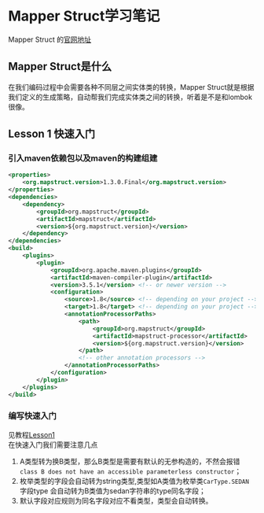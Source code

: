 # Mapper Struct学习笔记
Mapper Struct 的[官网地址](http://mapstruct.org/)

## Mapper Struct是什么
在我们编码过程中会需要各种不同层之间实体类的转换，Mapper
Struct就是根据我们定义的生成策略，自动帮我们完成实体类之间的转换，听着是不是和lombok很像。

## Lesson 1 快速入门
### 引入maven依赖包以及maven的构建组建 
```xml
<properties>
    <org.mapstruct.version>1.3.0.Final</org.mapstruct.version>
</properties>
<dependencies>
    <dependency>
        <groupId>org.mapstruct</groupId>
        <artifactId>mapstruct</artifactId>
        <version>${org.mapstruct.version}</version>
    </dependency>
</dependencies>
<build>
    <plugins>
        <plugin>
            <groupId>org.apache.maven.plugins</groupId>
            <artifactId>maven-compiler-plugin</artifactId>
            <version>3.5.1</version> <!-- or newer version -->
            <configuration>
                <source>1.8</source> <!-- depending on your project -->
                <target>1.8</target> <!-- depending on your project -->
                <annotationProcessorPaths>
                    <path>
                        <groupId>org.mapstruct</groupId>
                        <artifactId>mapstruct-processor</artifactId>
                        <version>${org.mapstruct.version}</version>
                    </path>
                    <!-- other annotation processors -->
                </annotationProcessorPaths>
            </configuration>
        </plugin>
    </plugins>
</build>
```
### 编写快速入门
见教程[Lesson1](./src/main/java/lesson1)   
在快速入门我们需要注意几点  
1. A类型转为换B类型，那么B类型是需要有默认的无参构造的，不然会报错
   ```class B does not have an accessible parameterless constructor```；
2. 枚举类型的字段会自动转为string类型,类型如A类值为枚举类```CarType.SEDAN```字段type
   会自动转为B类值为sedan字符串的type同名字段；
3. 默认字段对应规则为同名字段对应不看类型，类型会自动转换。
